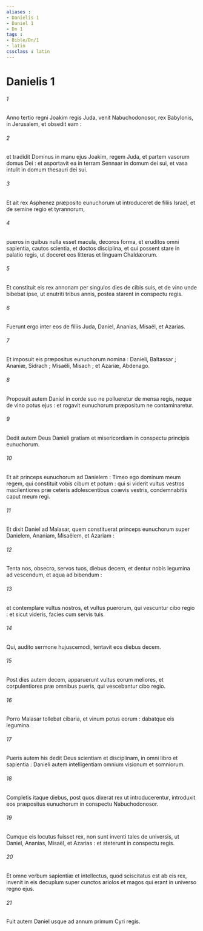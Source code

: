 ```yaml
---
aliases : 
- Danielis 1
- Daniel 1
- Dn 1
tags : 
- Bible/Dn/1
- latin
cssclass : latin
---
```


# Danielis 1

###### 1
Anno tertio regni Joakim regis Juda, venit Nabuchodonosor, rex Babylonis, in Jerusalem, et obsedit eam :
###### 2
et tradidit Dominus in manu ejus Joakim, regem Juda, et partem vasorum domus Dei : et asportavit ea in terram Sennaar in domum dei sui, et vasa intulit in domum thesauri dei sui.
###### 3
Et ait rex Asphenez præposito eunuchorum ut introduceret de filiis Israël, et de semine regio et tyrannorum,
###### 4
pueros in quibus nulla esset macula, decoros forma, et eruditos omni sapientia, cautos scientia, et doctos disciplina, et qui possent stare in palatio regis, ut doceret eos litteras et linguam Chaldæorum.
###### 5
Et constituit eis rex annonam per singulos dies de cibis suis, et de vino unde bibebat ipse, ut enutriti tribus annis, postea starent in conspectu regis.
###### 6
Fuerunt ergo inter eos de filiis Juda, Daniel, Ananias, Misaël, et Azarias.
###### 7
Et imposuit eis præpositus eunuchorum nomina : Danieli, Baltassar ; Ananiæ, Sidrach ; Misaëli, Misach ; et Azariæ, Abdenago.
###### 8
Proposuit autem Daniel in corde suo ne pollueretur de mensa regis, neque de vino potus ejus : et rogavit eunuchorum præpositum ne contaminaretur.
###### 9
Dedit autem Deus Danieli gratiam et misericordiam in conspectu principis eunuchorum.
###### 10
Et ait princeps eunuchorum ad Danielem : Timeo ego dominum meum regem, qui constituit vobis cibum et potum : qui si viderit vultus vestros macilentiores præ ceteris adolescentibus coævis vestris, condemnabitis caput meum regi.
###### 11
Et dixit Daniel ad Malasar, quem constituerat princeps eunuchorum super Danielem, Ananiam, Misaëlem, et Azariam :
###### 12
Tenta nos, obsecro, servos tuos, diebus decem, et dentur nobis legumina ad vescendum, et aqua ad bibendum :
###### 13
et contemplare vultus nostros, et vultus puerorum, qui vescuntur cibo regio : et sicut videris, facies cum servis tuis.
###### 14
Qui, audito sermone hujuscemodi, tentavit eos diebus decem.
###### 15
Post dies autem decem, apparuerunt vultus eorum meliores, et corpulentiores præ omnibus pueris, qui vescebantur cibo regio.
###### 16
Porro Malasar tollebat cibaria, et vinum potus eorum : dabatque eis legumina.
###### 17
Pueris autem his dedit Deus scientiam et disciplinam, in omni libro et sapientia : Danieli autem intelligentiam omnium visionum et somniorum.
###### 18
Completis itaque diebus, post quos dixerat rex ut introducerentur, introduxit eos præpositus eunuchorum in conspectu Nabuchodonosor.
###### 19
Cumque eis locutus fuisset rex, non sunt inventi tales de universis, ut Daniel, Ananias, Misaël, et Azarias : et steterunt in conspectu regis.
###### 20
Et omne verbum sapientiæ et intellectus, quod sciscitatus est ab eis rex, invenit in eis decuplum super cunctos ariolos et magos qui erant in universo regno ejus.
###### 21
Fuit autem Daniel usque ad annum primum Cyri regis.
